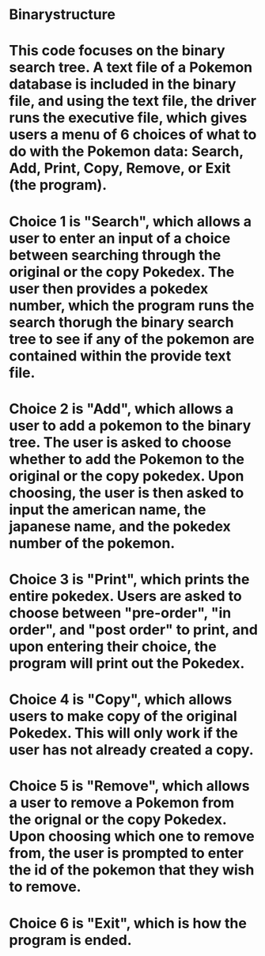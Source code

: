 # Binarystructure
# This code focuses on the binary search tree. A text file of a Pokemon database is included in the binary file, and using the text file, the driver runs the executive file, which gives users a menu of 6 choices of what to do with the Pokemon data: Search, Add, Print, Copy, Remove, or Exit (the program).
# Choice 1 is "Search", which allows a user to enter an input of a choice between searching through the original or the copy Pokedex. The user then provides a pokedex number, which the program runs the search thorugh the binary search tree to see if any of the pokemon are contained within the provide text file. 
# Choice 2 is "Add", which allows a user to add a pokemon to the binary tree. The user is asked to choose whether to add the Pokemon to the original or the copy pokedex. Upon choosing, the user is then asked to input the american name, the japanese name, and the pokedex number of the pokemon. 
# Choice 3 is "Print", which prints the entire pokedex. Users are asked to choose between "pre-order", "in order", and "post order" to print, and upon entering their choice, the program will print out the Pokedex. 
# Choice 4 is "Copy", which allows users to make copy of the original Pokedex. This will only work if the user has not already created a copy. 
# Choice 5 is "Remove", which allows a user to remove a Pokemon from the orignal or the copy Pokedex. Upon choosing which one to remove from, the user is prompted to enter the id of the pokemon that they wish to remove.
# Choice 6 is "Exit", which is how the program is ended. 
